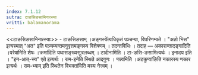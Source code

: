 ```yaml
---
index: 7.1.12
sutra: टाङसिङसामिनात्स्याः
vritti: balamanorama
---
```


<<टाङसिङसामिनात्स्याः>> - टाङसिङसाम् ।अङ्गस्ये॑त्यधिकृतं पञ्चम्या, विपरिणम्यते । "अतो भिस" इत्यस्मात् "अत" इति पञ्चम्यन्तमनुवृत्तमङ्गस्य विशेषणम् । तदन्तविधिः । तदाह — अकारान्तादङ्गादिति ।परेषा॑मिति शेषः ।क्रमा॑दिति यथासङ्ख्यसूत्रलब्धम् । टादीनामिति । टा-ङसि-ङसामित्यर्थः । इनादय इति । "इन-आत्-स्य" एते इत्यर्थः । राम-इनेति स्थिते आद्गुणः । णत्वमिति ।अटकुप्वा॑ङिति नकारस्य णकार इत्यर्थः । राम-भ्याम् इति स्थितेन विभक्ता॑विति मस्य नेत्त्वम् । 